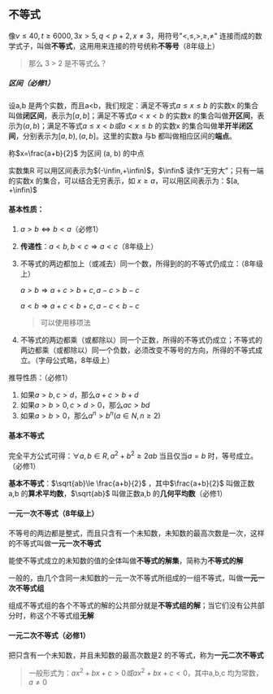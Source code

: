 ## 不等式

像$v\le40,t\ge6000,3x>5,q<p+2,x\ne3$，用符号"$<,\le,>,\ge,\ne$" 连接而成的数学式子，叫做**不等式**，这用用来连接的符号统称**不等号**（8年级上）

> 那么 3 > 2  是不等式么？

##### 区间（必修1）

设a,b 是两个实数，而且a<b，我们规定：满足不等式$a\le x\le b$ 的实数x 的集合叫做**闭区间**，表示为$[a, b]$；满足不等式$a<x<b$ 的实数x 的集合叫做**开区间**，表示为$(a,b)$；满足不等式$a\le x<b 或a<x\le b$ 的实数x 的集合叫做**半开半闭区间**，分别表示为$[a,b),(a,b]$。这里的实数a 与b 都叫做相应区间的**端点**。

称$x=\frac{a+b}{2}$ 为区间 (a, b) 的中点

实数集R 可以用区间表示为$(-\infin,+\infin)$，$\infin$ 读作“无穷大”；只有一端的实数x 的集合，可以结合无穷表示，如 $x\ge a$，可以用区间表示为：$[a, +\infin)$



#### 基本性质：

1. $a>b\Leftrightarrow b<a$（必修1）

1. **传递性**：$a<b, b<c\Rightarrow a<c$（8年级上）

2. 不等式的两边都加上（或减去）同一个数，所得到的的不等式仍成立：（8年级上）

    $a>b \Rightarrow a+c >b+c, a-c>b-c$

    $a<b \Rightarrow a+c <b+c, a-c<b-c$

    > 可以使用移项法

4. 不等式的两边都乘（或都除以）同一个正数，所得的不等式仍成立；不等式的两边都乘（或都除以）同一个负数，必须改变不等号的方向，所得的不等式成立。（字母公式略，8年级上）

推导性质：（必修1）

1. 如果$a>b,c>d$，那么$a+c>b+d$
2. 如果$a>b>0,c>d>0$，那么$ac>bd$
3. 如果$a>b>0$，那么$a^n>b^n(a\in N,n\ge2)$ 



#### 基本不等式

完全平方公式可得：$\forall a,b\in R, a^2+b^2\ge2ab$ 当且仅当$a=b$ 时，等号成立。（必修1）

**基本不等式**：$\sqrt{ab}\le \frac{a+b}{2}$ ，其中$\frac{a+b}{2}$ 叫做正数a,b 的**算术平均数**，$\sqrt{ab}$ 叫做正数a,b 的**几何平均数**（必修1）



#### 一元一次不等式（8年级上）

不等号的两边都是整式，而且只含有一个未知数，未知数的最高次数是一次，这样的不等式叫做**一元一次不等式**

能使不等式成立的未知数的值的全体叫做**不等式的解集**，简称为**不等式的解**

一般的，由几个含同一未知数的一元一次不等式所组成的一组不等式，叫做**一元一次不等式组**

组成不等式组的各个不等式的解的公共部分就是**不等式组的解**；当它们没有公共部分时，称这个不等式组**无解**

#### 一元二次不等式（必修1）

把只含有一个未知数，并且未知数的最高次数是2 的不等式，称为**一元二次不等式**

> 一般形式为：$ax^2+bx+c>0 或ax^2+bx+c<0$，其中a,b,c 均为常数，$a\ne 0$





